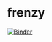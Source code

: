 # frenzy
[![Binder](https://mybinder.org/badge_logo.svg)](https://mybinder.org/v2/gh/Cornzi/frenzy/main?filepath=%2Fvoila%2Frender%2Fplayer.ipynb)
